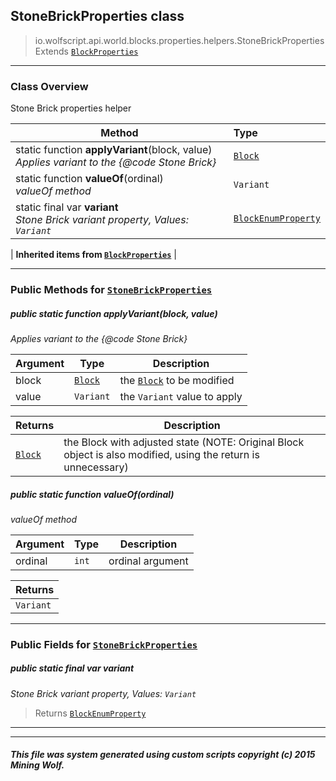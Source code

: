 ## StoneBrickProperties __class__

>io.wolfscript.api.world.blocks.properties.helpers.StoneBrickProperties
>Extends [`BlockProperties`](BlockProperties.md)

---

### Class Overview

Stone Brick properties helper

Method | Type   
--- | :--- 
static function __applyVariant__(block, value) <br> _Applies variant to the {@code Stone Brick}_ | [`Block`](../../Block.md)
static function __valueOf__(ordinal) <br> _valueOf method_ | `Variant`
static final var __variant__ <br> _Stone Brick variant property, Values: `Variant`_ | [`BlockEnumProperty`](../BlockEnumProperty.md)
 |
__Inherited items from [`BlockProperties`](BlockProperties.md)__ |





---


### Public Methods for [`StoneBrickProperties`](StoneBrickProperties.md)

##### <a id='applyvariant'></a>public static function __applyVariant__(block, value)

_Applies variant to the {@code Stone Brick}_

Argument | Type | Description  
--- | --- | --- 
block | [`Block`](../../Block.md) | the [`Block`](../../Block.md) to be modified
value | `Variant` | the `Variant` value to apply

Returns | Description
--- | --- 
[`Block`](../../Block.md) | the Block with adjusted state (NOTE: Original Block object is also modified, using the return is unnecessary)


##### <a id='valueof'></a>public static function __valueOf__(ordinal)

_valueOf method_

Argument | Type | Description  
--- | --- | --- 
ordinal | `int` | ordinal argument

Returns | 
--- | 
`Variant` |


---

### Public Fields for [`StoneBrickProperties`](StoneBrickProperties.md)

##### <a id='variant'></a>public static final var __variant__

_Stone Brick variant property, Values: `Variant`_

>Returns
>  [`BlockEnumProperty`](../BlockEnumProperty.md)

---


---


##### This file was system generated using custom scripts copyright (c) 2015 Mining Wolf.
	


